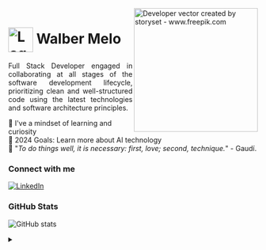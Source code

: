 <img align="right" alt="Developer vector created by storyset - www.freepik.com" height="250" src="https://res.cloudinary.com/devwm/image/upload/v1723369623/Repositories/fd5zoiwnubwois4zzbo6.png">

<h1>
    <a href="https://elidianaandrade.github.io/">
     <img align="center" alt="Logo Walber Melo" width="50px" src="https://res.cloudinary.com/devwm/image/upload/v1723367694/portofolio/website/m2gllhg1bue59xkjaejy.png"></a>
    <span>Walber Melo</span>
</h1>

<p align="justify">Full Stack Developer engaged in collaborating at all stages of the software development lifecycle, prioritizing clean and well-structured code using the latest technologies and software architecture principles. 
</p>

👀   I've a mindset of learning and curiosity
<br/>
🎯   2024 Goals: Learn more about AI technology
<br/>
🚀 "<i>To do things well, it is necessary: first, love; second, technique.</i>" - Gaudí.


### Connect with me

[![LinkedIn](https://img.shields.io/badge/-LinkedIn-000?style=for-the-badge&logo=linkedin&logoColor=8434E7&color:FFF)](https://www.linkedin.com/in/walbermelo/)

### GitHub Stats

![GitHub stats](https://github-readme-stats-git-masterrstaa-rickstaa.vercel.app/api?username=walbermelo&hide_title=true&show_icons=true&include_all_commits=false&count_private=true&line_height=25&hide=issues&bg_color=000&title_color=FF00F6&text_color=FFF&border_radius=3&border_color=36123c&icon_color=FF00F6&theme=jolly)


<details align="left">
  <summary></summary> 
 
  - Badges by <a href="https://shields.io/">shields.io</a><br>
  - GitHub Stats by <a href="https://github.com/anuraghazra/github-readme-stats">anuraghazra</a>
  - Developer vector created by <a href="https://www.freepik.com/vectors/developer">storyset - www.freepik.com</a> (edited by author)
 
  <div align="right">Made with 💜 by <a href="https://github.com/walbermelo">EA</a>.</div>

</details>



